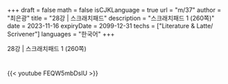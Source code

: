 +++
draft = false
math = false
isCJKLanguage = true
url = "m/37"
author = "최은광"
title = "28강 | 스크래치패드"
description = "스크래치패드 1 (260쪽)"
date = 2023-11-16
expiryDate = 2099-12-31
techs = ["Literature & Latte/ Scrivener"]
languages = "한국어"
+++

28강 | 스크래치패드 1 (260쪽)

<!--more--> 

#

{{< youtube FEQW5mbDslU >}}

#